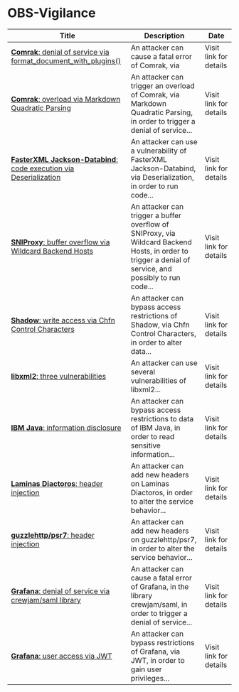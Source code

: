 

# OBS-Vigilance

 |Title|Description|Date|
 |---|---|---|
 |[<a href="https://vigilance.fr/vulnerability/Comrak-denial-of-service-via-format-document-with-plugins-41153" class="noirorange"><b>Comrak</b>: denial of service via format_document_with_plugins()</a>](https://vigilance.fr/vulnerability/Comrak-denial-of-service-via-format-document-with-plugins-41153)|An attacker can cause a fatal error of Comrak, via |Visit link for details|
 |[<a href="https://vigilance.fr/vulnerability/Comrak-overload-via-Markdown-Quadratic-Parsing-41152" class="noirorange"><b>Comrak</b>: overload via Markdown Quadratic Parsing</a>](https://vigilance.fr/vulnerability/Comrak-overload-via-Markdown-Quadratic-Parsing-41152)|An attacker can trigger an overload of Comrak, via Markdown Quadratic Parsing, in order to trigger a denial of service...|Visit link for details|
 |[<a href="https://vigilance.fr/vulnerability/FasterXML-Jackson-Databind-code-execution-via-Deserialization-41151" class="noirorange"><b>FasterXML Jackson-Databind</b>: code execution via Deserialization</a>](https://vigilance.fr/vulnerability/FasterXML-Jackson-Databind-code-execution-via-Deserialization-41151)|An attacker can use a vulnerability of FasterXML Jackson-Databind, via Deserialization, in order to run code...|Visit link for details|
 |[<a href="https://vigilance.fr/vulnerability/SNIProxy-buffer-overflow-via-Wildcard-Backend-Hosts-41150" class="noirorange"><b>SNIProxy</b>: buffer overflow via Wildcard Backend Hosts</a>](https://vigilance.fr/vulnerability/SNIProxy-buffer-overflow-via-Wildcard-Backend-Hosts-41150)|An attacker can trigger a buffer overflow of SNIProxy, via Wildcard Backend Hosts, in order to trigger a denial of service, and possibly to run code...|Visit link for details|
 |[<a href="https://vigilance.fr/vulnerability/Shadow-write-access-via-Chfn-Control-Characters-41149" class="noirorange"><b>Shadow</b>: write access via Chfn Control Characters</a>](https://vigilance.fr/vulnerability/Shadow-write-access-via-Chfn-Control-Characters-41149)|An attacker can bypass access restrictions of Shadow, via Chfn Control Characters, in order to alter data...|Visit link for details|
 |[<a href="https://vigilance.fr/vulnerability/libxml2-three-vulnerabilities-41148" class="noirorange"><b>libxml2</b>: three vulnerabilities</a>](https://vigilance.fr/vulnerability/libxml2-three-vulnerabilities-41148)|An attacker can use several vulnerabilities of libxml2...|Visit link for details|
 |[<a href="https://vigilance.fr/vulnerability/IBM-Java-information-disclosure-41147" class="noirorange"><b>IBM Java</b>: information disclosure</a>](https://vigilance.fr/vulnerability/IBM-Java-information-disclosure-41147)|An attacker can bypass access restrictions to data of IBM Java, in order to read sensitive information...|Visit link for details|
 |[<a href="https://vigilance.fr/vulnerability/Laminas-Diactoros-header-injection-41146" class="noirorange"><b>Laminas Diactoros</b>: header injection</a>](https://vigilance.fr/vulnerability/Laminas-Diactoros-header-injection-41146)|An attacker can add new headers on Laminas Diactoros, in order to alter the service behavior...|Visit link for details|
 |[<a href="https://vigilance.fr/vulnerability/guzzlehttp-psr7-header-injection-41145" class="noirorange"><b>guzzlehttp/psr7</b>: header injection</a>](https://vigilance.fr/vulnerability/guzzlehttp-psr7-header-injection-41145)|An attacker can add new headers on guzzlehttp/psr7, in order to alter the service behavior...|Visit link for details|
 |[<a href="https://vigilance.fr/vulnerability/Grafana-denial-of-service-via-crewjam-saml-library-41142" class="noirorange"><b>Grafana</b>: denial of service via crewjam/saml library</a>](https://vigilance.fr/vulnerability/Grafana-denial-of-service-via-crewjam-saml-library-41142)|An attacker can cause a fatal error of Grafana, in the library crewjam/saml, in order to trigger a denial of service...|Visit link for details|
 |[<a href="https://vigilance.fr/vulnerability/Grafana-user-access-via-JWT-41141" class="noirorange"><b>Grafana</b>: user access via JWT</a>](https://vigilance.fr/vulnerability/Grafana-user-access-via-JWT-41141)|An attacker can bypass restrictions of Grafana, via JWT, in order to gain user privileges...|Visit link for details|
 